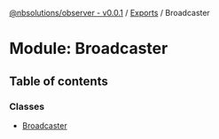 [@nbsolutions/observer - v0.0.1](../README.md) / [Exports](../modules.md) / Broadcaster

# Module: Broadcaster

## Table of contents

### Classes

- [Broadcaster](../classes/broadcaster.broadcaster-1.md)
